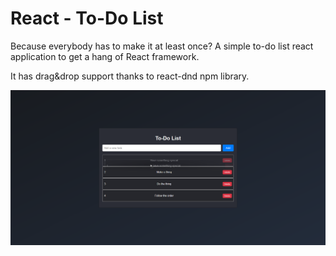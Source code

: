 # React - To-Do List

Because everybody has to make it at least once? A simple to-do list react application to get a hang of React framework.

It has drag&drop support thanks to react-dnd npm library.

![Website image](.github/website.png)